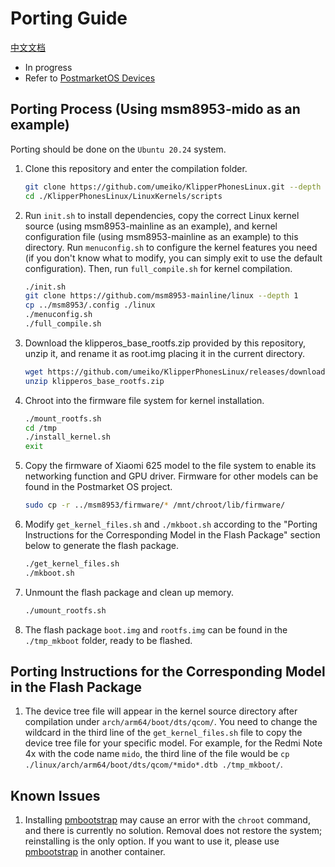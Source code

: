 # Porting Guide
[中文文档](./README_CN.md)

- In progress
- Refer to [PostmarketOS Devices](https://wiki.postmarketos.org/wiki/Devices)

## Porting Process (Using msm8953-mido as an example)

Porting should be done on the `Ubuntu 20.24` system.

1. Clone this repository and enter the compilation folder.

    ```bash
    git clone https://github.com/umeiko/KlipperPhonesLinux.git --depth 1
    cd ./KlipperPhonesLinux/LinuxKernels/scripts
    ```

2. Run `init.sh` to install dependencies, copy the correct Linux kernel source (using msm8953-mainline as an example), and kernel configuration file (using msm8953-mainline as an example) to this directory. Run `menuconfig.sh` to configure the kernel features you need (if you don't know what to modify, you can simply exit to use the default configuration). Then, run `full_compile.sh` for kernel compilation.

    ```bash
    ./init.sh
    git clone https://github.com/msm8953-mainline/linux --depth 1
    cp ../msm8953/.config ./linux
    ./menuconfig.sh
    ./full_compile.sh
    ```

3. Download the klipperos_base_rootfs.zip provided by this repository, unzip it, and rename it as root.img placing it in the current directory.

    ```bash
    wget https://github.com/umeiko/KlipperPhonesLinux/releases/download/base_rootfs/klipperos_base_rootfs.zip
    unzip klipperos_base_rootfs.zip
    ```

4. Chroot into the firmware file system for kernel installation.

    ```bash
    ./mount_rootfs.sh
    cd /tmp
    ./install_kernel.sh
    exit
    ```

5. Copy the firmware of Xiaomi 625 model to the file system to enable its networking function and GPU driver. Firmware for other models can be found in the Postmarket OS project.

    ```bash
    sudo cp -r ../msm8953/firmware/* /mnt/chroot/lib/firmware/
    ```

6. Modify `get_kernel_files.sh` and `./mkboot.sh` according to the "Porting Instructions for the Corresponding Model in the Flash Package" section below to generate the flash package.

    ```bash
    ./get_kernel_files.sh
    ./mkboot.sh
    ```

7. Unmount the flash package and clean up memory.

    ```bash
    ./umount_rootfs.sh
    ```

8. The flash package `boot.img` and `rootfs.img` can be found in the `./tmp_mkboot` folder, ready to be flashed.

## Porting Instructions for the Corresponding Model in the Flash Package

1. The device tree file will appear in the kernel source directory after compilation under `arch/arm64/boot/dts/qcom/`. You need to change the wildcard in the third line of the `get_kernel_files.sh` file to copy the device tree file for your specific model. For example, for the Redmi Note 4x with the code name `mido`, the third line of the file would be `cp ./linux/arch/arm64/boot/dts/qcom/*mido*.dtb ./tmp_mkboot/`.

## Known Issues

1. Installing [pmbootstrap](https://wiki.postmarketos.org/wiki/Pmbootstrap) may cause an error with the `chroot` command, and there is currently no solution. Removal does not restore the system; reinstalling is the only option. If you want to use it, please use [pmbootstrap](https://wiki.postmarketos.org/wiki/Pmbootstrap) in another container.
